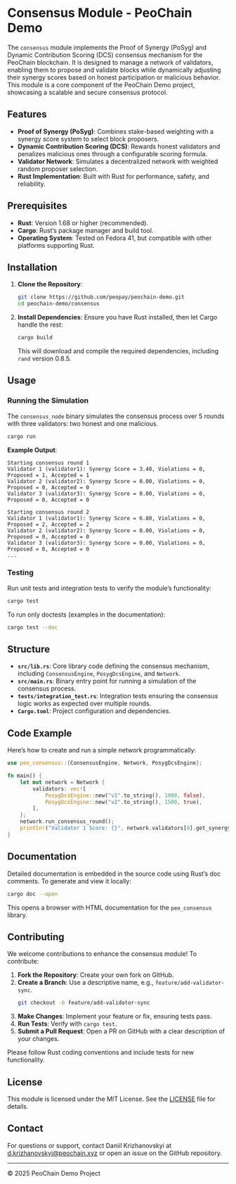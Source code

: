 # Consensus Module - PeoChain Demo

The `consensus` module implements the Proof of Synergy (PoSyg) and Dynamic Contribution Scoring (DCS) consensus mechanism for the PeoChain blockchain. It is designed to manage a network of validators, enabling them to propose and validate blocks while dynamically adjusting their synergy scores based on honest participation or malicious behavior. This module is a core component of the PeoChain Demo project, showcasing a scalable and secure consensus protocol.

## Features

- **Proof of Synergy (PoSyg)**: Combines stake-based weighting with a synergy score system to select block proposers.
- **Dynamic Contribution Scoring (DCS)**: Rewards honest validators and penalizes malicious ones through a configurable scoring formula.
- **Validator Network**: Simulates a decentralized network with weighted random proposer selection.
- **Rust Implementation**: Built with Rust for performance, safety, and reliability.

## Prerequisites

- **Rust**: Version 1.68 or higher (recommended).
- **Cargo**: Rust’s package manager and build tool.
- **Operating System**: Tested on Fedora 41, but compatible with other platforms supporting Rust.

## Installation

1. **Clone the Repository**:
   ```bash
   git clone https://github.com/peopay/peochain-demo.git
   cd peochain-demo/consensus
   ```

2. **Install Dependencies**:
   Ensure you have Rust installed, then let Cargo handle the rest:
   ```bash
   cargo build
   ```
   This will download and compile the required dependencies, including `rand` version 0.8.5.

## Usage

### Running the Simulation
The `consensus_node` binary simulates the consensus process over 5 rounds with three validators: two honest and one malicious.

```bash
cargo run
```

**Example Output**:
```
Starting consensus round 1
Validator 1 (validator1): Synergy Score = 3.40, Violations = 0, Proposed = 1, Accepted = 1
Validator 2 (validator2): Synergy Score = 0.00, Violations = 0, Proposed = 0, Accepted = 0
Validator 3 (validator3): Synergy Score = 0.00, Violations = 0, Proposed = 0, Accepted = 0

Starting consensus round 2
Validator 1 (validator1): Synergy Score = 6.80, Violations = 0, Proposed = 2, Accepted = 2
Validator 2 (validator2): Synergy Score = 0.00, Violations = 0, Proposed = 0, Accepted = 0
Validator 3 (validator3): Synergy Score = 0.00, Violations = 0, Proposed = 0, Accepted = 0
...
```

### Testing
Run unit tests and integration tests to verify the module’s functionality:

```bash
cargo test
```

To run only doctests (examples in the documentation):
```bash
cargo test --doc
```

## Structure

- **`src/lib.rs`**: Core library code defining the consensus mechanism, including `ConsensusEngine`, `PosygDcsEngine`, and `Network`.
- **`src/main.rs`**: Binary entry point for running a simulation of the consensus process.
- **`tests/integration_test.rs`**: Integration tests ensuring the consensus logic works as expected over multiple rounds.
- **`Cargo.toml`**: Project configuration and dependencies.

## Code Example

Here’s how to create and run a simple network programmatically:

```rust
use peo_consensus::{ConsensusEngine, Network, PosygDcsEngine};

fn main() {
    let mut network = Network {
        validators: vec![
            PosygDcsEngine::new("v1".to_string(), 1000, false),
            PosygDcsEngine::new("v2".to_string(), 1500, true),
        ],
    };
    network.run_consensus_round();
    println!("Validator 1 Score: {}", network.validators[0].get_synergy_score());
}
```

## Documentation

Detailed documentation is embedded in the source code using Rust’s doc comments. To generate and view it locally:

```bash
cargo doc --open
```

This opens a browser with HTML documentation for the `peo_consensus` library.

## Contributing

We welcome contributions to enhance the consensus module! To contribute:

1. **Fork the Repository**: Create your own fork on GitHub.
2. **Create a Branch**: Use a descriptive name, e.g., `feature/add-validator-sync`.
   ```bash
   git checkout -b feature/add-validator-sync
   ```
3. **Make Changes**: Implement your feature or fix, ensuring tests pass.
4. **Run Tests**: Verify with `cargo test`.
5. **Submit a Pull Request**: Open a PR on GitHub with a clear description of your changes.

Please follow Rust coding conventions and include tests for new functionality.

## License

This module is licensed under the MIT License. See the [LICENSE](../LICENSE) file for details.

## Contact

For questions or support, contact Daniil Krizhanovskyi at [d.krizhanovskyi@peochain.xyz](mailto:d.krizhanovskyi@peochain.xyz) or open an issue on the GitHub repository.

---

© 2025 PeoChain Demo Project

